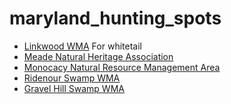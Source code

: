# maryland_hunting_spots
- [Linkwood WMA](https://dnr.maryland.gov/wildlife/Pages/publiclands/eastern/linkwood.aspx) For whitetail
- [Meade Natural Heritage Association](http://www.mnha.net/)
- [Monocacy Natural Resource Management Area](https://dnr.maryland.gov/publiclands/Pages/western/monocacy.aspx)
- [Ridenour Swamp WMA](https://dnr.maryland.gov/wildlife/Pages/publiclands/western/ridenourswamp.aspx)
- [Gravel Hill Swamp WMA](https://dnr.maryland.gov/wildlife/Pages/publiclands/western/gravelhillswamp.aspx)
